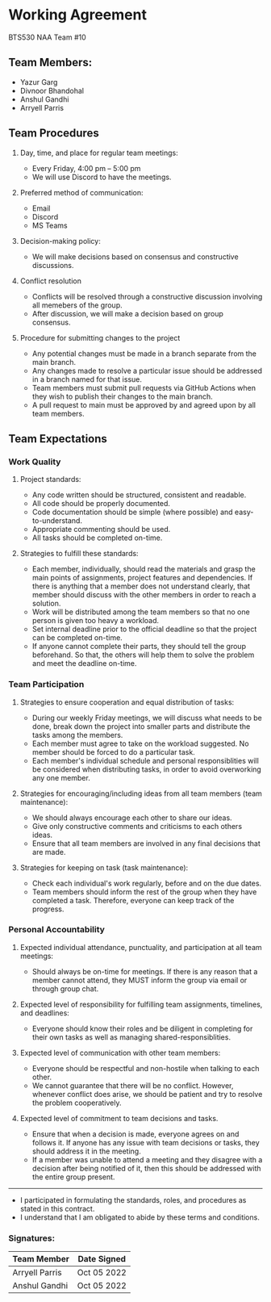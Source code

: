# Working Agreement

BTS530 NAA Team #10 

## Team Members:
- Yazur Garg
- Divnoor Bhandohal
- Anshul Gandhi
- Arryell Parris

## Team Procedures

1. Day, time, and place for regular team meetings: 
    -	Every Friday, 4:00 pm – 5:00 pm
    -	We will use Discord to have the meetings.

2. Preferred method of communication:  
    -	Email
    -	Discord
    -	MS Teams

3. Decision-making policy: 
    -	We will make decisions based on consensus and constructive discussions.

4. Conflict resolution
    - Conflicts will be resolved through a constructive discussion involving all memebers of the group.
    - After discussion, we will make a decision based on group consensus.

5. Procedure for submitting changes to the project
    - Any potential changes must be made in a branch separate from the main branch.
    - Any changes made to resolve a particular issue should be addressed in a branch named for that issue.
    - Team members must submit pull requests via GitHub Actions when they wish to publish their changes to the main branch.
    - A pull request to main must be approved by and agreed upon by all team members. 

## Team Expectations

### Work Quality

1.	Project standards:
    - Any code written should be structured, consistent and readable.
    - All code should be properly documented.
    - Code documentation should be simple (where possible) and easy-to-understand.
    - Appropriate commenting should be used.
    - All tasks should be completed on-time.

2.	Strategies to fulfill these standards:
    -	Each member, individually, should read the materials and grasp the main points of assignments, project features and dependencies. If there is anything that a member does not understand clearly, that member should discuss with the other members in order to reach a solution. 
    -	Work will be distributed among the team members so that no one person is given too heavy a workload.
    -	Set internal deadline prior to the official deadline so that the project can be completed on-time.
    -	If anyone cannot complete their parts, they should tell the group beforehand. So that, the others will help them to solve the problem and meet the deadline on-time.

### Team Participation

1.	Strategies to ensure cooperation and equal distribution of tasks:
    - During our weekly Friday meetings, we will discuss what needs to be done, break down the project into smaller parts and distribute the tasks among the members.
    - Each member must agree to take on the workload suggested. No member should be forced to do a particular task.
    - Each member's individual schedule and personal responsiblities will be considered when distributing tasks, in order to avoid overworking any one member.

2.	Strategies for encouraging/including ideas from all team members (team maintenance):
    -	We should always encourage each other to share our ideas.
    -	Give only constructive comments and criticisms to each others ideas.
    -	Ensure that all team members are involved in any final decisions that are made.

3.	Strategies for keeping on task (task maintenance):
    -	Check each individual's work regularly, before and on the due dates.
    -	Team members should inform the rest of the group when they have completed a task. Therefore, everyone can keep track of the progress.

### Personal Accountability

1. Expected individual attendance, punctuality, and participation at all team meetings:
    -	Should always be on-time for meetings. If there is any reason that a member cannot attend, they MUST inform the group via email or through group chat.

2.	Expected level of responsibility for fulfilling team assignments, timelines, and deadlines:
    -	Everyone should know their roles and be diligent in completing for their own tasks as well as managing shared-responsiblities.

3.	Expected level of communication with other team members:
    -	Everyone should be respectful and non-hostile when talking to each other.
    -	We cannot guarantee that there will be no conflict. However, whenever conflict does arise, we should be patient and try to resolve the problem cooperatively.

4.	Expected level of commitment to team decisions and tasks.
    -	Ensure that when a decision is made, everyone agrees on and follows it. If anyone has any issue with team decisions or tasks, they should address it in the meeting.
    -	If a member was unable to attend a meeting and they disagree with a decision after being notified of it, then this should be addressed with the entire group present.

---

- I participated in formulating the standards, roles, and procedures as stated in this contract. 
- I understand that I am obligated to abide by these terms and conditions.

### Signatures:
| Team Member | Date Signed |
|-------------------------|----------------|
| Arryell Parris | Oct 05 2022 |
| Anshul Gandhi | Oct 05 2022 |
